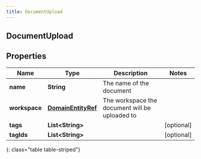 ```yaml
---
title: DocumentUpload
---
```


## DocumentUpload

## Properties

| Name          | Type                                                           | Description                                    | Notes      |
| ------------- | -------------------------------------------------------------- | ---------------------------------------------- | ---------- |
| **name**      | <!----><!---->**String**<!---->                                | The name of the document                       |            |
| **workspace** | <!----><!---->[**DomainEntityRef**](DomainEntityRef.md)<!----> | The workspace the document will be uploaded to |            |
| **tags**      | <!----><!---->**List&lt;String&gt;**<!---->                    |                                                | [optional] |
| **tagIds**    | <!----><!---->**List&lt;String&gt;**<!---->                    |                                                | [optional] |

{: class="table table-striped"}

